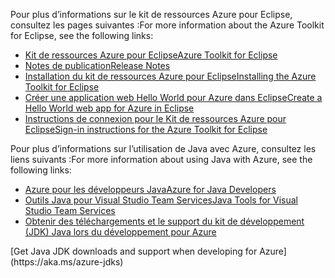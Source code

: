 <span data-ttu-id="ed26f-101">Pour plus d’informations sur le kit de ressources Azure pour Eclipse, consultez les pages suivantes :</span><span class="sxs-lookup"><span data-stu-id="ed26f-101">For more information about the Azure Toolkit for Eclipse, see the following links:</span></span> 

* [<span data-ttu-id="ed26f-102">Kit de ressources Azure pour Eclipse</span><span class="sxs-lookup"><span data-stu-id="ed26f-102">Azure Toolkit for Eclipse</span></span>](../eclipse/azure-toolkit-for-eclipse.md) 
* [<span data-ttu-id="ed26f-103">Notes de publication</span><span class="sxs-lookup"><span data-stu-id="ed26f-103">Release Notes</span></span>](https://github.com/Microsoft/azure-tools-for-java/releases) 
* [<span data-ttu-id="ed26f-104">Installation du kit de ressources Azure pour Eclipse</span><span class="sxs-lookup"><span data-stu-id="ed26f-104">Installing the Azure Toolkit for Eclipse</span></span>](../eclipse/azure-toolkit-for-eclipse-installation.md) 
* [<span data-ttu-id="ed26f-105">Créer une application web Hello World pour Azure dans Eclipse</span><span class="sxs-lookup"><span data-stu-id="ed26f-105">Create a Hello World web app for Azure in Eclipse</span></span>](../eclipse/azure-toolkit-for-eclipse-create-hello-world-web-app.md) 
* [<span data-ttu-id="ed26f-106">Instructions de connexion pour le Kit de ressources Azure pour Eclipse</span><span class="sxs-lookup"><span data-stu-id="ed26f-106">Sign-in instructions for the Azure Toolkit for Eclipse</span></span>](../eclipse/azure-toolkit-for-eclipse-sign-in-instructions.md) 

<span data-ttu-id="ed26f-107">Pour plus d’informations sur l’utilisation de Java avec Azure, consultez les liens suivants :</span><span class="sxs-lookup"><span data-stu-id="ed26f-107">For more information about using Java with Azure, see the following links:</span></span> 

* [<span data-ttu-id="ed26f-108">Azure pour les développeurs Java</span><span class="sxs-lookup"><span data-stu-id="ed26f-108">Azure for Java Developers</span></span>](https://docs.microsoft.com/java/azure/) 
* [<span data-ttu-id="ed26f-109">Outils Java pour Visual Studio Team Services</span><span class="sxs-lookup"><span data-stu-id="ed26f-109">Java Tools for Visual Studio Team Services</span></span>](/azure/devops/java/)
* <span data-ttu-id="ed26f-110">[Obtenir des téléchargements et le support du kit de développement (JDK) Java lors du développement pour Azure](https://aka.ms/azure-jdks)
<!-- TODO: Add URLs for Java in VSCode here --></span><span class="sxs-lookup"><span data-stu-id="ed26f-110">[Get Java JDK downloads and support when developing for Azure](https://aka.ms/azure-jdks)
<!-- TODO: Add URLs for Java in VSCode here --></span></span> 
